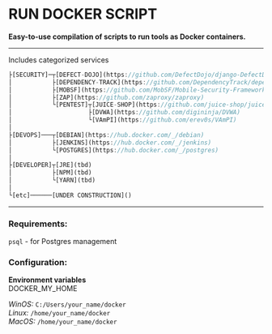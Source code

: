 # RUN DOCKER SCRIPT  
  
**Easy-to-use compilation of scripts to run tools as Docker containers.**  
  
---
Includes categorized services  
  
```dart
├[SECURITY]─┬[DEFECT-DOJO](https://github.com/DefectDojo/django-DefectDojo)
│           ├[DEPENDENCY-TRACK](https://github.com/DependencyTrack/dependency-track)
│           ├[MOBSF](https://github.com/MobSF/Mobile-Security-Framework-MobSF)
│           ├[ZAP](https://github.com/zaproxy/zaproxy)
│           └[PENTEST]┬[JUICE-SHOP](https://github.com/juice-shop/juice-shop)
│                     ├[DVWA](https://github.com/digininja/DVWA)
│                     └[VAmPI](https://github.com/erev0s/VAmPI)
│
├[DEVOPS]───┬[DEBIAN](https://hub.docker.com/_/debian)
│           ├[JENKINS](https://hub.docker.com/_/jenkins)
│           └[POSTGRES](https://hub.docker.com/_/postgres)
│
├[DEVELOPER]┬[JRE](tbd)
│           ├[NPM](tbd)
│           └[YARN](tbd)
│
└[etc]──────[UNDER CONSTRUCTION]()
```
---
### Requirements:  
`psql` - for Postgres management  
### Configuration:  
**Environment variables**  
DOCKER_MY_HOME  
  
*WinOS:* `C:/Users/your_name/docker`  
*Linux:* `/home/your_name/docker`  
*MacOS:* `/home/your_name/docker`  
  
